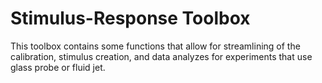 # Stimulus-Response Toolbox

This toolbox contains some functions that allow for streamlining of the calibration, stimulus creation, and data analyzes for experiments that use glass probe or fluid jet.

